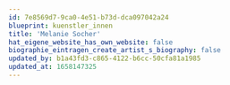 ```yaml
---
id: 7e8569d7-9ca0-4e51-b73d-dca097042a24
blueprint: kuenstler_innen
title: 'Melanie Socher'
hat_eigene_website_has_own_website: false
biographie_eintragen_create_artist_s_biography: false
updated_by: b1a43fd3-c865-4122-b6cc-50cfa81a1985
updated_at: 1658147325
---
```

